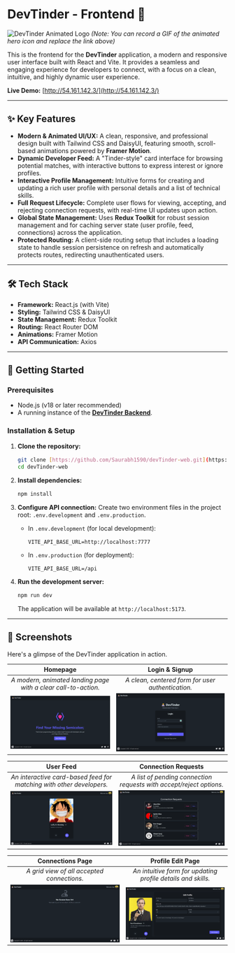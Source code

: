 # DevTinder - Frontend 🎨

![DevTinder Animated Logo](https://i.imgur.com/your-animated-logo.gif) 
*(Note: You can record a GIF of the animated hero icon and replace the link above)*

This is the frontend for the **DevTinder** application, a modern and responsive user interface built with React and Vite. It provides a seamless and engaging experience for developers to connect, with a focus on a clean, intuitive, and highly dynamic user experience.

**Live Demo:** [http://54.161.142.3/](http://54.161.142.3/)

---

## ✨ Key Features

- **Modern & Animated UI/UX:** A clean, responsive, and professional design built with Tailwind CSS and DaisyUI, featuring smooth, scroll-based animations powered by **Framer Motion**.
- **Dynamic Developer Feed:** A "Tinder-style" card interface for browsing potential matches, with interactive buttons to express interest or ignore profiles.
- **Interactive Profile Management:** Intuitive forms for creating and updating a rich user profile with personal details and a list of technical skills.
- **Full Request Lifecycle:** Complete user flows for viewing, accepting, and rejecting connection requests, with real-time UI updates upon action.
- **Global State Management:** Uses **Redux Toolkit** for robust session management and for caching server state (user profile, feed, connections) across the application.
- **Protected Routing:** A client-side routing setup that includes a loading state to handle session persistence on refresh and automatically protects routes, redirecting unauthenticated users.

---

## 🛠️ Tech Stack

- **Framework:** React.js (with Vite)
- **Styling:** Tailwind CSS & DaisyUI
- **State Management:** Redux Toolkit
- **Routing:** React Router DOM
- **Animations:** Framer Motion
- **API Communication:** Axios

---

## 🚀 Getting Started

### Prerequisites

- Node.js (v18 or later recommended)
- A running instance of the **[DevTinder Backend](https://github.com/Saurabh1590/devTinder)**.

### Installation & Setup

1.  **Clone the repository:**
    ```bash
    git clone [https://github.com/Saurabh1590/devTinder-web.git](https://github.com/Saurabh1590/devTinder-web.git)
    cd devTinder-web
    ```

2.  **Install dependencies:**
    ```bash
    npm install
    ```

3.  **Configure API connection:**
    Create two environment files in the project root: `.env.development` and `.env.production`.

    - In `.env.development` (for local development):
        ```env
        VITE_API_BASE_URL=http://localhost:7777
        ```
    - In `.env.production` (for deployment):
        ```env
        VITE_API_BASE_URL=/api
        ```

4.  **Run the development server:**
    ```bash
    npm run dev
    ```
    The application will be available at `http://localhost:5173`.

---

## 📸 Screenshots

Here's a glimpse of the DevTinder application in action.

| Homepage | Login & Signup |
| :---: | :---: |
| *A modern, animated landing page with a clear call-to-action.* | *A clean, centered form for user authentication.* |
| ![Homepage](public/screenshots/homepage.png) | ![Login Page](public/screenshots/login.png) |

| User Feed | Connection Requests |
| :---: | :---: |
| *An interactive card-based feed for matching with other developers.* | *A list of pending connection requests with accept/reject options.* |
| ![User Feed](public/screenshots/feed.png) | ![Requests Page](public/screenshots/requests.png) |

| Connections Page | Profile Edit Page |
| :---: | :---: |
| *A grid view of all accepted connections.* | *An intuitive form for updating profile details and skills.* |
| ![Connections Page](public/screenshots/connections.png) | ![Profile Page](public/screenshots/profile.png) |
